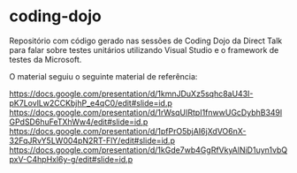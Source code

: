 coding-dojo
===========

Repositório com código gerado nas sessões de Coding Dojo da Direct Talk para falar sobre testes unitários utilizando Visual Studio e o framework de testes da Microsoft.

O material seguiu o seguinte material de referência:

https://docs.google.com/presentation/d/1kmnJDuXz5sqhc8aU43I-pK7LovlLw2CCKbjhP_e4qC0/edit#slide=id.p
https://docs.google.com/presentation/d/1rWsqUIRtpI1fnwwUGcDybhB349lGPdSD6huFeTXhWw4/edit#slide=id.p
https://docs.google.com/presentation/d/1pfPrO5bjAI6jXdVO6nX-32FqJRvY5LW004pN2RT-FlY/edit#slide=id.p
https://docs.google.com/presentation/d/1kGde7wb4GgRfVkyAlNiD1uyn1vbQpxV-C4hpHxl6y-g/edit#slide=id.p
